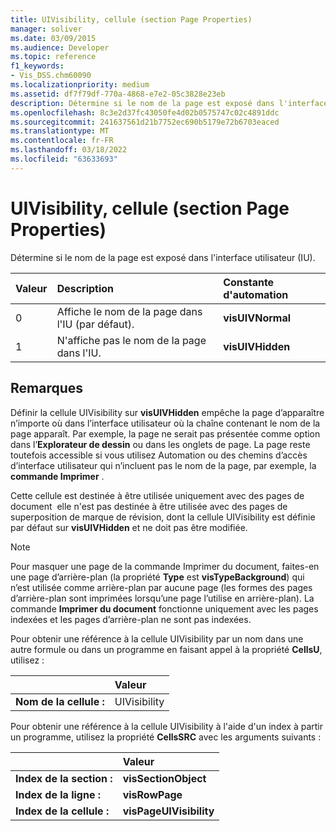 ```yaml
---
title: UIVisibility, cellule (section Page Properties)
manager: soliver
ms.date: 03/09/2015
ms.audience: Developer
ms.topic: reference
f1_keywords:
- Vis_DSS.chm60090
ms.localizationpriority: medium
ms.assetid: df7f79df-770a-4868-e7e2-05c3828e23eb
description: Détermine si le nom de la page est exposé dans l'interface utilisateur (IU).
ms.openlocfilehash: 8c3e2d37fc43050fe4d02b0575747c02c4891ddc
ms.sourcegitcommit: 241637561d21b7752ec690b5179e72b6703eaced
ms.translationtype: MT
ms.contentlocale: fr-FR
ms.lasthandoff: 03/18/2022
ms.locfileid: "63633693"
---
```

# <a name="uivisibility-cell-page-properties-section"></a>UIVisibility, cellule (section Page Properties)

Détermine si le nom de la page est exposé dans l'interface utilisateur (IU).
  
|**Valeur**|**Description**|**Constante d'automation**|
|:-----|:-----|:-----|
|0  <br/> |Affiche le nom de la page dans l'IU (par défaut). |**visUIVNormal** <br/> |
|1  <br/> |N'affiche pas le nom de la page dans l'IU. |**visUIVHidden** <br/> |
   
## <a name="remarks"></a>Remarques

Définir la cellule UIVisibility sur **visUIVHidden** empêche la page d’apparaître n’importe où dans l’interface utilisateur où la chaîne contenant le nom de la page apparaît. Par exemple, la page ne serait pas présentée comme option dans l’**Explorateur de dessin** ou dans les onglets de page. La page reste toutefois accessible si vous utilisez Automation ou des chemins d’accès d’interface utilisateur qui n’incluent pas le nom de la page, par exemple, la **commande Imprimer** . 
  
 Cette cellule est destinée à être utilisée uniquement avec des pages de document  elle n'est pas destinée à être utilisée avec des pages de superposition de marque de révision, dont la cellule UIVisibility est définie par défaut sur **visUIVHidden** et ne doit pas être modifiée. 
  
> [!NOTE]
> Pour masquer une page de la commande Imprimer du  document, faites-en une page d’arrière-plan (la propriété **Type** est **visTypeBackground**) qui n’est utilisée comme arrière-plan par aucune page (les formes des pages d’arrière-plan sont imprimées lorsqu’une page l’utilise en arrière-plan). La commande **Imprimer du document** fonctionne uniquement avec les pages indexées et les pages d’arrière-plan ne sont pas indexées. 
  
Pour obtenir une référence à la cellule UIVisibility par un nom dans une autre formule ou dans un programme en faisant appel à la propriété **CellsU**, utilisez : 
  
||Valeur |
|:-----|:-----|
|**Nom de la cellule :**  <br/> |UIVisibility  <br/> |
   
Pour obtenir une référence à la cellule UIVisibility à l'aide d'un index à partir un programme, utilisez la propriété **CellsSRC** avec les arguments suivants : 
  
||Valeur |
|:-----|:-----|
|**Index de la section :**  <br/> |**visSectionObject** <br/> |
|**Index de la ligne :**  <br/> |**visRowPage** <br/> |
|**Index de la cellule :**  <br/> |**visPageUIVisibility** <br/> |
   

